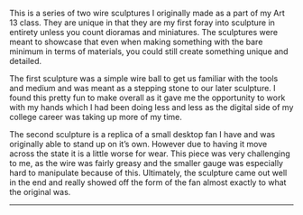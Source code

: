 This is a series of two wire sculptures I originally made as a part of my Art 13 class. They are unique in that they are my first foray into sculpture in entirety unless you count dioramas and miniatures. The sculptures were meant to showcase that even when making something with the bare minimum in terms of materials, you could still create something unique and detailed.

The first sculpture was a simple wire ball to get us familiar with the tools and medium and was meant as a stepping stone to our later sculpture. I found this pretty fun to make overall as it gave me the opportunity to work with my hands which I had been doing less and less as the digital side of my college career was taking up more of my time.

The second sculpture is a replica of a small desktop fan I have and was originally able to stand up on it’s own. However due to having it move across the state it is a little worse for wear. This piece was very challenging to me, as the wire was fairly greasy and the smaller gauge was especially hard to manipulate because of this. Ultimately, the sculpture came out well in the end and really showed off the form of the fan almost exactly to what the original was.

---

